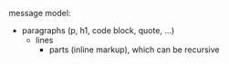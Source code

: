 message model:
 - paragraphs (p, h1, code block, quote, ...)
    - lines
        - parts (inline markup), which can be recursive
